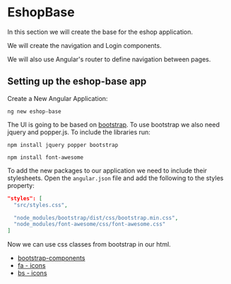 # EshopBase

In this section we will create the base for the eshop application.

We will create the navigation and Login components.

We will also use Angular's router to define navigation between pages.

## Setting up the eshop-base app

Create a New Angular Application:

```
ng new eshop-base
```

The UI is going to be based on [bootstrap](https://getbootstrap.com/). To use bootstrap we also need jquery and popper.js.
To include the libraries run:
```
npm install jquery popper bootstrap
```

```
npm install font-awesome
```

To add the new packages to our application we need to include their stylesheets. Open the ```angular.json``` file and add the following to the styles property:
```JSON
"styles": [
  "src/styles.css",

  "node_modules/bootstrap/dist/css/bootstrap.min.css",
  "node_modules/font-awesome/css/font-awesome.css"
]
```

Now we can use css classes from bootstrap in our html.


* [bootstrap-components](https://getbootstrap.com/docs/4.0/components/buttons/)
* [fa - icons](https://fontawesome.bootstrapcheatsheets.com/)
* [bs - icons](https://icons.getbootstrap.com/)